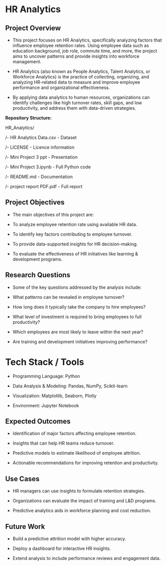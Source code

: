 # HR Analytics

## Project Overview

- This project focuses on HR Analytics, specifically analyzing factors that influence employee retention rates. Using employee data such as education background, job role, commute time, and more, the project aims to uncover patterns and provide insights into workforce management.

- HR Analytics (also known as People Analytics, Talent Analytics, or Workforce Analytics) is the practice of collecting, organizing, and analyzing HR-related data to measure and improve employee performance and organizational effectiveness.

- By applying data analytics to human resources, organizations can identify challenges like high turnover rates, skill gaps, and low productivity, and address them with data-driven strategies.

**Repository Structure:**

HR_Analytics/

/- HR Analytics Data.csv - Dataset

/- LICENSE - Licence information

/- Mini Project 3 ppt - Presentation

/- Mini Project 3.ipynb - Full Python code

/- README.md - Documentation

/- project report PDF.pdf - Full report

## Project Objectives

- The main objectives of this project are:

- To analyze employee retention rate using available HR data.

- To identify key factors contributing to employee turnover.

- To provide data-supported insights for HR decision-making.

- To evaluate the effectiveness of HR initiatives like learning & development programs.

## Research Questions

- Some of the key questions addressed by the analysis include:

- What patterns can be revealed in employee turnover?

- How long does it typically take the company to hire employees?

- What level of investment is required to bring employees to full productivity?

- Which employees are most likely to leave within the next year?

- Are training and development initiatives improving performance?

# Tech Stack / Tools

- Programming Language: Python

- Data Analysis & Modeling: Pandas, NumPy, Scikit-learn

- Visualization: Matplotlib, Seaborn, Plotly

- Environment: Jupyter Notebook

## Expected Outcomes

- Identification of major factors affecting employee retention.

- Insights that can help HR teams reduce turnover.

- Predictive models to estimate likelihood of employee attrition.

- Actionable recommendations for improving retention and productivity.

## Use Cases

- HR managers can use insights to formulate retention strategies.

- Organizations can evaluate the impact of training and L&D programs.

- Predictive analytics aids in workforce planning and cost reduction.

## Future Work

- Build a predictive attrition model with higher accuracy.

- Deploy a dashboard for interactive HR insights.

- Extend analysis to include performance reviews and engagement data.



